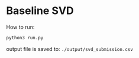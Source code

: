 # Baseline SVD

How to run:
```bash
python3 run.py
```
output file is saved to:
`./output/svd_submission.csv`

